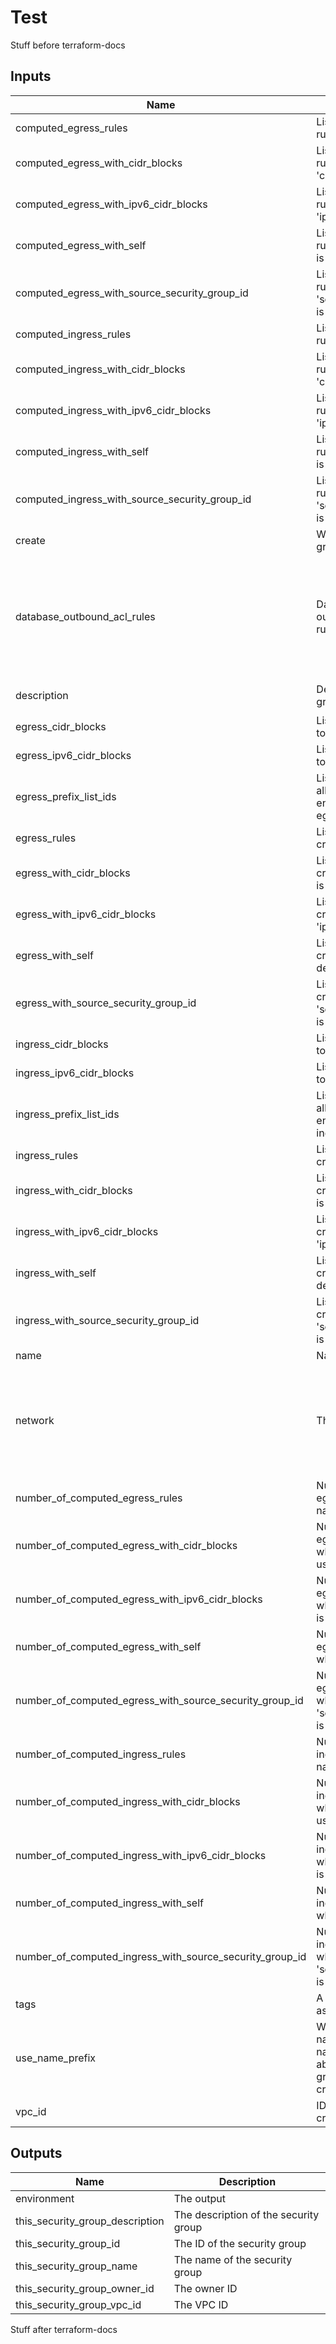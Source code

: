 # Test

Stuff before terraform-docs

<!-- BEGINNING OF PRE-COMMIT-TERRAFORM DOCS HOOK -->

## Inputs

| Name | Description | Type | Default | Required |
|------|-------------|:----:|:-----:|:-----:|
| computed_egress_rules | List of computed egress rules to create by name | list(string) | `[]` | no |
| computed_egress_with_cidr_blocks | List of computed egress rules to create where 'cidr_blocks' is used | list(map(string)) | `[]` | no |
| computed_egress_with_ipv6_cidr_blocks | List of computed egress rules to create where 'ipv6_cidr_blocks' is used | list(map(string)) | `[]` | no |
| computed_egress_with_self | List of computed egress rules to create where 'self' is defined | list(map(string)) | `[]` | no |
| computed_egress_with_source_security_group_id | List of computed egress rules to create where 'source_security_group_id' is used | list(map(string)) | `[]` | no |
| computed_ingress_rules | List of computed ingress rules to create by name | list(string) | `[]` | no |
| computed_ingress_with_cidr_blocks | List of computed ingress rules to create where 'cidr_blocks' is used | list(map(string)) | `[]` | no |
| computed_ingress_with_ipv6_cidr_blocks | List of computed ingress rules to create where 'ipv6_cidr_blocks' is used | list(map(string)) | `[]` | no |
| computed_ingress_with_self | List of computed ingress rules to create where 'self' is defined | list(map(string)) | `[]` | no |
| computed_ingress_with_source_security_group_id | List of computed ingress rules to create where 'source_security_group_id' is used | list(map(string)) | `[]` | no |
| create | Whether to create security group and all rules | bool | `true` | no |
| database_outbound_acl_rules | Database subnets outbound network ACL rules | list(map(string)) | `[ { "cidr_block": "0.0.0.0/0", "from_port": 0, "protocol": "-1", "rule_action": "allow", "rule_number": 100, "to_port": 0 } ]` | no |
| description | Description of security group | string | `Security Group managed by Terraform` | no |
| egress_cidr_blocks | List of IPv4 CIDR ranges to use on all egress rules | list(string) | `[ "0.0.0.0/0" ]` | no |
| egress_ipv6_cidr_blocks | List of IPv6 CIDR ranges to use on all egress rules | list(string) | `[ "::/0" ]` | no |
| egress_prefix_list_ids | List of prefix list IDs (for allowing access to VPC endpoints) to use on all egress rules | list(string) | `[]` | no |
| egress_rules | List of egress rules to create by name | list(string) | `[]` | no |
| egress_with_cidr_blocks | List of egress rules to create where 'cidr_blocks' is used | list(map(string)) | `[]` | no |
| egress_with_ipv6_cidr_blocks | List of egress rules to create where 'ipv6_cidr_blocks' is used | list(map(string)) | `[]` | no |
| egress_with_self | List of egress rules to create where 'self' is defined | list(map(string)) | `[]` | no |
| egress_with_source_security_group_id | List of egress rules to create where 'source_security_group_id' is used | list(map(string)) | `[]` | no |
| ingress_cidr_blocks | List of IPv4 CIDR ranges to use on all ingress rules | list(string) | `[]` | no |
| ingress_ipv6_cidr_blocks | List of IPv6 CIDR ranges to use on all ingress rules | list(string) | `[]` | no |
| ingress_prefix_list_ids | List of prefix list IDs (for allowing access to VPC endpoints) to use on all ingress rules | list(string) | `[]` | no |
| ingress_rules | List of ingress rules to create by name | list(string) | `[]` | no |
| ingress_with_cidr_blocks | List of ingress rules to create where 'cidr_blocks' is used | list(map(string)) | `[]` | no |
| ingress_with_ipv6_cidr_blocks | List of ingress rules to create where 'ipv6_cidr_blocks' is used | list(map(string)) | `[]` | no |
| ingress_with_self | List of ingress rules to create where 'self' is defined | list(map(string)) | `[]` | no |
| ingress_with_source_security_group_id | List of ingress rules to create where 'source_security_group_id' is used | list(map(string)) | `[]` | no |
| name | Name of security group | string | - | yes |
| network | The network | object | `{ "subnets": [ { "cidr_block": "10.0.0.0/16", "id": "vpc-123456" } ], "vpc": [ { "cidr_block": "10.0.0.0/16", "id": "vpc-123456" } ] }` | no |
| number_of_computed_egress_rules | Number of computed egress rules to create by name | number | `0` | no |
| number_of_computed_egress_with_cidr_blocks | Number of computed egress rules to create where 'cidr_blocks' is used | number | `0` | no |
| number_of_computed_egress_with_ipv6_cidr_blocks | Number of computed egress rules to create where 'ipv6_cidr_blocks' is used | number | `0` | no |
| number_of_computed_egress_with_self | Number of computed egress rules to create where 'self' is defined | number | `0` | no |
| number_of_computed_egress_with_source_security_group_id | Number of computed egress rules to create where 'source_security_group_id' is used | number | `0` | no |
| number_of_computed_ingress_rules | Number of computed ingress rules to create by name | number | `0` | no |
| number_of_computed_ingress_with_cidr_blocks | Number of computed ingress rules to create where 'cidr_blocks' is used | number | `0` | no |
| number_of_computed_ingress_with_ipv6_cidr_blocks | Number of computed ingress rules to create where 'ipv6_cidr_blocks' is used | number | `0` | no |
| number_of_computed_ingress_with_self | Number of computed ingress rules to create where 'self' is defined | number | `0` | no |
| number_of_computed_ingress_with_source_security_group_id | Number of computed ingress rules to create where 'source_security_group_id' is used | number | `0` | no |
| tags | A mapping of tags to assign to security group | map(string) | `{}` | no |
| use_name_prefix | Whether to use name_prefix or fixed name. Should be true to able to update security group name after initial creation | bool | `true` | no |
| vpc_id | ID of the VPC where to create security group | string | - | yes |

## Outputs

| Name | Description |
|------|-------------|
| environment | The output |
| this_security_group_description | The description of the security group |
| this_security_group_id | The ID of the security group |
| this_security_group_name | The name of the security group |
| this_security_group_owner_id | The owner ID |
| this_security_group_vpc_id | The VPC ID |

<!-- END OF PRE-COMMIT-TERRAFORM DOCS HOOK -->	

Stuff after terraform-docs
